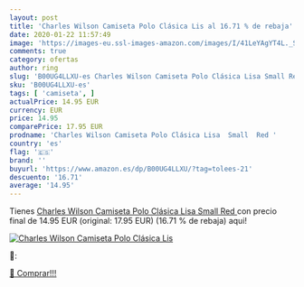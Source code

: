 ```yaml
---
layout: post
title: 'Charles Wilson Camiseta Polo Clásica Lis al 16.71 % de rebaja'
date: 2020-01-22 11:57:49
image: 'https://images-eu.ssl-images-amazon.com/images/I/41LeYAgYT4L._SL200_.jpg'
comments: true
category: ofertas
author: ring
slug: 'B00UG4LLXU-es Charles Wilson Camiseta Polo Clásica Lisa Small Red'
sku: 'B00UG4LLXU-es'
tags: [ 'camiseta', ]
actualPrice: 14.95 EUR
currency: EUR
price: 14.95
comparePrice: 17.95 EUR
prodname: 'Charles Wilson Camiseta Polo Clásica Lisa  Small  Red '
country: 'es'
flag: '🇪🇸'
brand: ''
buyurl: 'https://www.amazon.es/dp/B00UG4LLXU/?tag=tolees-21'
descuento: '16.71'
average: '14.95'
---
```


Tienes [Charles Wilson Camiseta Polo Clásica Lisa  Small  Red ](https://www.amazon.es/dp/B00UG4LLXU/?tag=tolees-21) con precio final de  14.95 EUR (original: 17.95 EUR) (16.71 %  de rebaja) aqui!

[![Charles Wilson Camiseta Polo Clásica Lis](https://images-eu.ssl-images-amazon.com/images/I/41LeYAgYT4L._SL200_.jpg)](https://www.amazon.es/dp/B00UG4LLXU/?tag=tolees-21)

🔎:


[🛒 Comprar!!!](https://www.amazon.es/dp/B00UG4LLXU/?tag=tolees-21)

